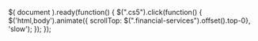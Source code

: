 $( document ).ready(function() {
          $(".cs5").click(function() {
          $('html,body').animate({ scrollTop: $(".financial-services").offset().top-0}, 'slow');
          });
          });
